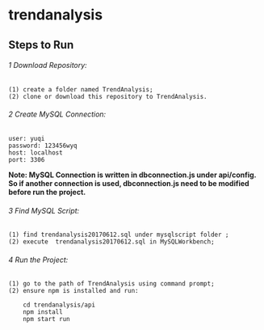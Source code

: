 # trendanalysis


## Steps to Run 

###### 1 Download Repository:

    (1) create a folder named TrendAnalysis;
    (2) clone or download this repository to TrendAnalysis.
  
###### 2 Create MySQL Connection:

    user: yuqi
    password: 123456wyq
    host: localhost
    port: 3306 
    
**Note: MySQL Connection is written in dbconnection.js under api/config. 
So if another connection is used, dbconnection.js need to be modified before run the project.**
    
    
###### 3 Find MySQL Script:

    (1) find trendanalysis20170612.sql under mysqlscript folder ;
    (2) execute  trendanalysis20170612.sql in MySQLWorkbench;
    
###### 4 Run the Project:

    (1) go to the path of TrendAnalysis using command prompt;
    (2) ensure npm is installed and run: 
    
        cd trendanalysis/api
        npm install
        npm start run
